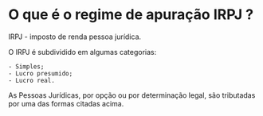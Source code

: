 # O que é o regime de apuração IRPJ ?

IRPJ -  imposto de renda pessoa jurídica.


O IRPJ é subdividido em algumas categorias:

	- Simples;
	- Lucro presumido;
	- Lucro real.

As Pessoas Jurídicas, por opção ou por determinação legal, são tributadas por uma das formas citadas acima.